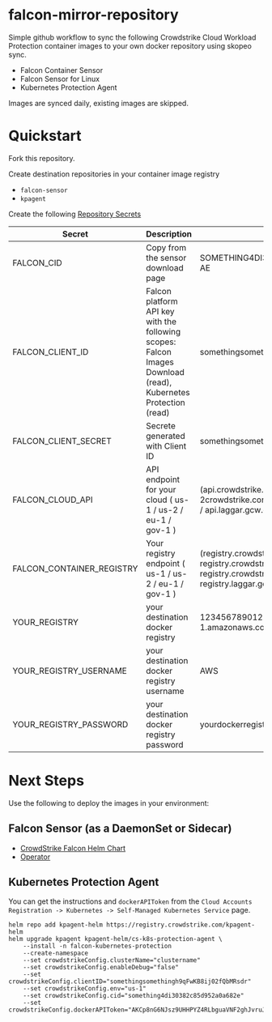 # falcon-mirror-repository

Simple github workflow to sync the following Crowdstrike Cloud Workload Protection container images to your own docker repository using skopeo sync.
- Falcon Container Sensor
- Falcon Sensor for Linux
- Kubernetes Protection Agent

Images are synced daily, existing images are skipped.

# Quickstart

Fork this repository.

Create destination repositories in your container image registry
- `falcon-sensor`
- `kpagent`

Create the following [Repository Secrets](https://docs.github.com/en/codespaces/managing-codespaces-for-your-organization/managing-encrypted-secrets-for-your-repository-and-organization-for-github-codespaces#adding-secrets-for-a-repository)


| Secret  | Description	| Example  	|
|---	|--- |---	|
| FALCON_CID  	| Copy from the sensor download page  | SOMETHING4DI30382C85D952A0A682E-AE  	|
| FALCON_CLIENT_ID  | Falcon platform API key with the following scopes: Falcon Images Download (read), Kubernetes Protection (read)	| somethingsomething05ec5aaada734d  	|
| FALCON_CLIENT_SECRET | Secrete generated with Client ID 	| somethingsomethingh9qFwKB8ij02fQbMRsdr  	|
| FALCON_CLOUD_API  | API endpoint for your cloud ( us-1 / us-2 / eu-1 / gov-1 ) | (api.crowdstrike.com / api.us-2crowdstrike.com / api.eu-1.crowdstrike.com / api.laggar.gcw.crowdstrike.com )  	|
| FALCON_CONTAINER_REGISTRY | Your registry endpoint ( us-1 / us-2 / eu-1 / gov-1 )   	| (registry.crowdstrike.com / registry.crowdstrike.com / registry.crowdstrike.com / registry.laggar.gcw.crowdstrike.com )  	|
| YOUR_REGISTRY  	| your destination docker registry | 123456789012.dkr.ecr.ap-southeast-1.amazonaws.com  	|
| YOUR_REGISTRY_USERNAME  	| your destination docker registry username | AWS  	|
| YOUR_REGISTRY_PASSWORD  	| your destination docker registry password | yourdockerregistrypassword  	|

# Next Steps

Use the following to deploy the images in your environment:

## Falcon Sensor (as a DaemonSet or Sidecar)

- [CrowdStrike Falcon Helm Chart](https://github.com/CrowdStrike/falcon-helm)
- [Operator](https://github.com/CrowdStrike/falcon-operator)

## Kubernetes Protection Agent
You can get the instructions and `dockerAPIToken` from the `Cloud Accounts Registration -> Kubernetes -> Self-Managed Kubernetes Service` page.
```
helm repo add kpagent-helm https://registry.crowdstrike.com/kpagent-helm
helm upgrade kpagent kpagent-helm/cs-k8s-protection-agent \
    --install -n falcon-kubernetes-protection 
    --create-namespace
    --set crowdstrikeConfig.clusterName="clustername"
    --set crowdstrikeConfig.enableDebug="false"
    --set crowdstrikeConfig.clientID="somethingsomethingh9qFwKB8ij02fQbMRsdr"
    --set crowdstrikeConfig.env="us-1"
    --set crowdstrikeConfig.cid="something4di30382c85d952a0a682e"
    --set crowdstrikeConfig.dockerAPIToken="AKCp8nG6NJsz9UHHPYZ4RLbguaVNF2ghJvruJPnkSN6tSACxLnea1YfHbwks4t39yjPy4VEan"
```
